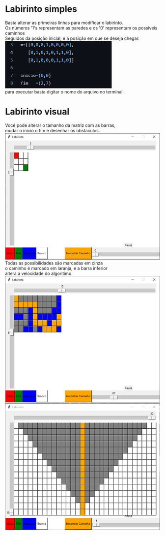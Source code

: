 # Labirinto simples 
Basta alterar as primeiras linhas para modificar o labirinto.  
Os números '1's representam as paredes e os '0' representam os possiveis caminhos  
Seguidos da posição inicial, e a posição em que se deseja chegar.  
<img src="/readmeimgs/img1.png" alt="img"/>  
para executar basta digitar o nome do arquivo no terminal.
# Labirinto visual 
Você pode alterar o tamanho da matriz com as barras,  
mudar o inicio o fim e desenhar os obstaculos.
<img src="/readmeimgs/img2.png" alt="img"/>  
Todas as possibilidades são marcadas em cinza    
o caminho é marcado em laranja, e a barra inferior  
altera a velocidade do algoritimo.  
<img src="/readmeimgs/img3.png" alt="img"/> 
<img src="/readmeimgs/img4.png" alt="img"/> 
